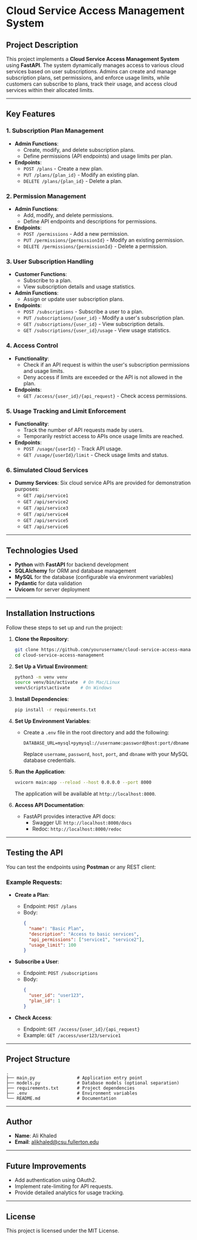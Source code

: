 # Cloud Service Access Management System

## Project Description
This project implements a **Cloud Service Access Management System** using **FastAPI**. The system dynamically manages access to various cloud services based on user subscriptions. Admins can create and manage subscription plans, set permissions, and enforce usage limits, while customers can subscribe to plans, track their usage, and access cloud services within their allocated limits.

---

## Key Features
### 1. Subscription Plan Management
- **Admin Functions**:
  - Create, modify, and delete subscription plans.
  - Define permissions (API endpoints) and usage limits per plan.
- **Endpoints**:
  - `POST /plans` - Create a new plan.
  - `PUT /plans/{plan_id}` - Modify an existing plan.
  - `DELETE /plans/{plan_id}` - Delete a plan.

### 2. Permission Management
- **Admin Functions**:
  - Add, modify, and delete permissions.
  - Define API endpoints and descriptions for permissions.
- **Endpoints**:
  - `POST /permissions` - Add a new permission.
  - `PUT /permissions/{permissionId}` - Modify an existing permission.
  - `DELETE /permissions/{permissionId}` - Delete a permission.

### 3. User Subscription Handling
- **Customer Functions**:
  - Subscribe to a plan.
  - View subscription details and usage statistics.
- **Admin Functions**:
  - Assign or update user subscription plans.
- **Endpoints**:
  - `POST /subscriptions` - Subscribe a user to a plan.
  - `PUT /subscriptions/{user_id}` - Modify a user's subscription plan.
  - `GET /subscriptions/{user_id}` - View subscription details.
  - `GET /subscriptions/{user_id}/usage` - View usage statistics.

### 4. Access Control
- **Functionality**:
  - Check if an API request is within the user's subscription permissions and usage limits.
  - Deny access if limits are exceeded or the API is not allowed in the plan.
- **Endpoints**:
  - `GET /access/{user_id}/{api_request}` - Check access permissions.

### 5. Usage Tracking and Limit Enforcement
- **Functionality**:
  - Track the number of API requests made by users.
  - Temporarily restrict access to APIs once usage limits are reached.
- **Endpoints**:
  - `POST /usage/{userId}` - Track API usage.
  - `GET /usage/{userId}/limit` - Check usage limits and status.

### 6. Simulated Cloud Services
- **Dummy Services**: Six cloud service APIs are provided for demonstration purposes:
  - `GET /api/service1`
  - `GET /api/service2`
  - `GET /api/service3`
  - `GET /api/service4`
  - `GET /api/service5`
  - `GET /api/service6`

---

## Technologies Used
- **Python** with **FastAPI** for backend development
- **SQLAlchemy** for ORM and database management
- **MySQL** for the database (configurable via environment variables)
- **Pydantic** for data validation
- **Uvicorn** for server deployment

---

## Installation Instructions
Follow these steps to set up and run the project:

1. **Clone the Repository**:
   ```bash
   git clone https://github.com/yourusername/cloud-service-access-management.git
   cd cloud-service-access-management
   ```

2. **Set Up a Virtual Environment**:
   ```bash
   python3 -m venv venv
   source venv/bin/activate  # On Mac/Linux
   venv\Scripts\activate    # On Windows
   ```

3. **Install Dependencies**:
   ```bash
   pip install -r requirements.txt
   ```

4. **Set Up Environment Variables**:
   - Create a `.env` file in the root directory and add the following:
     ```
     DATABASE_URL=mysql+pymysql://username:password@host:port/dbname
     ```
     Replace `username`, `password`, `host`, `port`, and `dbname` with your MySQL database credentials.

5. **Run the Application**:
   ```bash
   uvicorn main:app --reload --host 0.0.0.0 --port 8000
   ```
   The application will be available at `http://localhost:8000`.

6. **Access API Documentation**:
   - FastAPI provides interactive API docs:
     - Swagger UI: `http://localhost:8000/docs`
     - Redoc: `http://localhost:8000/redoc`

---

## Testing the API
You can test the endpoints using **Postman** or any REST client:

### Example Requests:
- **Create a Plan**:
  - Endpoint: `POST /plans`
  - Body:
    ```json
    {
      "name": "Basic Plan",
      "description": "Access to basic services",
      "api_permissions": ["service1", "service2"],
      "usage_limit": 100
    }
    ```

- **Subscribe a User**:
  - Endpoint: `POST /subscriptions`
  - Body:
    ```json
    {
      "user_id": "user123",
      "plan_id": 1
    }
    ```

- **Check Access**:
  - Endpoint: `GET /access/{user_id}/{api_request}`
  - Example: `GET /access/user123/service1`

---

## Project Structure
```
.
├── main.py                # Application entry point
├── models.py              # Database models (optional separation)
├── requirements.txt       # Project dependencies
├── .env                   # Environment variables
└── README.md              # Documentation
```

---

## Author
- **Name**: Ali Khaled
- **Email**: [alikhaled@csu.fullerton.edu](mailto:alikhaled@csu.fullerton.edu)

---

## Future Improvements
- Add authentication using OAuth2.
- Implement rate-limiting for API requests.
- Provide detailed analytics for usage tracking.

---

## License
This project is licensed under the MIT License.
